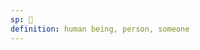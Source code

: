 ```yaml
---
sp: 󱤑
definition: human being, person, someone
---
```

<!-- jan is a word that at the very least describes human beings, but to most people it describes more than just that too. the tricky thing is that it's hard to make a clear definition of what additional things jan covers, because most lines one might try to draw are problematic or exclusionary. 

jan is human beings? well, that's like half the toki pona community gone from your jan definition. if you want that, cool i guess. jan is sentient beings? sentience is a very vague and iffy concept with a lot of baggage attached, so maybe not. jan are others who can theoretically communicate with you? that definition doesn't even cover every human being, and is it a useful distinction to draw?

i try to use jan broadly myself, but i have yet to find a concrete line to draw of what is jan or not. maybe ijo is a better choice in a lot of situations? it lacks any of the baggage jan does just for including "human" in its definition. -->